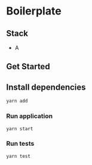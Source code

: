 # Boilerplate

## Stack

- A

## Get Started

## Install dependencies

```
yarn add
```

### Run application

```
yarn start
```

### Run tests

```
yarn test
```
